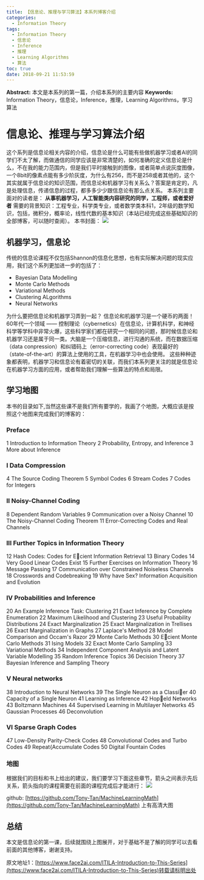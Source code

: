 ```yaml
---
title: 【信息论、推理与学习算法】本系列博客介绍
categories:
  - Information Theory
tags:
  - Information Theory
  - 信息论
  - Inference
  - 推理
  - Learning Algorithms
  - 算法
toc: true
date: 2018-09-21 11:53:59
---
```


**Abstract:** 本文是本系列的第一篇，介绍本系列的主要内容
**Keywords:** Information Theory，信息论，Inference，推理，Learning Algorithms，学习算法

<!--more-->
# 信息论、推理与学习算法介绍
这个系列是信息论相关内容的介绍，信息论是什么可能有些做机器学习或者AI的同学们不太了解，而做通信的同学应该是非常清楚的，如何准确的定义信息论是什么，不在我的能力范围内，但是我们平时接触到的图像，或者简单点说灰度图像，一个8bit的像素点能有多少阶灰度，为什么有256，而不是258或者其他的，这个其实就属于信息论的知识范围，而信息论和机器学习有关系么？答案是肯定的，凡是处理信息，传递信息的过程，都多多少少跟信息论有那么点关系。
本系列主要面对的读者是： **从事机器学习，人工智能类内容研究的同学，工程师，或者爱好者**
需要的背景知识：工程专业，科学类专业，或者数学类本科1，2年级的数学知识，包括，微积分，概率论，线性代数的基本知识（本站已经完成这些基础知识的全部博客，可以随时查阅）。
本书封面：
![](https://tony4ai-1251394096.cos.ap-hongkong.myqcloud.com/blog_images/ITILA-Introduction-to-This-Series/cover.jpg)
## 机器学习，信息论
传统的信息论课程不仅包括Shannon的信息化思想，也有实际解决问题的现实应用，我们这个系列更加进一步的包括了：
- Bayesian Data Modelling
- Monte Carlo Methods
- Variational Methods
- Clustering ALgorithms
- Neural Networks

为什么要把信息论和机器学习弄到一起？
信息论和机器学习是一个硬币的两面！
60年代一个领域 —— 控制理论（cybernetics）在信息论，计算机科学，和神经科学等学科中非常火爆，这些科学家们都在研究一个相同的问题，那时候信息论和机器学习还是属于同一类。大脑是一个压缩信息，进行沟通的系统，而在数据压缩（data conpression）和纠错码上（error-correcting code）表现最好的（state-of-the-art）的算法上使用的工具，在机器学习中也会使用。
这些种种迹象都表明，机器学习和信息论有着密切的关联，而我们本系列更关注的就是信息论在机器学习方面的应用，或者帮助我们理解一些算法的特点和局限。
## 学习地图
本书的目录如下,当然这些课不是我们所有要学的，我画了个地图，大概应该是按照这个地图来完成我们的博客的：
### Preface
1 Introduction to Information Theory
2 Probability, Entropy, and Inference
3 More about Inference

### I Data Compression
4 The Source Coding Theorem
5 Symbol Codes
6 Stream Codes
7 Codes for Integers

### II Noisy-Channel Coding
8 Dependent Random Variables
9 Communication over a Noisy Channel
10 The Noisy-Channel Coding Theorem
11 Error-Correcting Codes and Real Channels

### III Further Topics in Information Theory
12 Hash Codes: Codes for Ecient Information Retrieval
13 Binary Codes
14 Very Good Linear Codes Exist
15 Further Exercises on Information Theory
16 Message Passing
17 Communication over Constrained Noiseless Channels
18 Crosswords and Codebreaking
19 Why have Sex? Information Acquisition and Evolution

### IV Probabilities and Inference
20 An Example Inference Task: Clustering
21 Exact Inference by Complete Enumeration
22 Maximum Likelihood and Clustering
23 Useful Probability Distributions
24 Exact Marginalization
25 Exact Marginalization in Trellises
26 Exact Marginalization in Graphs
27 Laplace's Method
28 Model Comparison and Occam's Razor
29 Monte Carlo Methods
30 Ecient Monte Carlo Methods
31 Ising Models
32 Exact Monte Carlo Sampling
33 Variational Methods
34 Independent Component Analysis and Latent Variable Modelling
35 Random Inference Topics
36 Decision Theory
37 Bayesian Inference and Sampling Theory

### V Neural networks
38 Introduction to Neural Networks
39 The Single Neuron as a Classier
40 Capacity of a Single Neuron
41 Learning as Inference
42 Hopeld Networks
43 Boltzmann Machines
44 Supervised Learning in Multilayer Networks
45 Gaussian Processes
46 Deconvolution

### VI Sparse Graph Codes
47 Low-Density Parity-Check Codes
48 Convolutional Codes and Turbo Codes
49 Repeat{Accumulate Codes
50 Digital Fountain Codes

### 地图

根据我们的目标和书上给出的建议，我们要学习下面这些章节，箭头之间表示先后关系，箭头指向的课程需要在前面的课程完成后才能进行：
![](https://raw.githubusercontent.com/Tony-Tan/MachineLearningMath/master/information.png)

github: [https://github.com/Tony-Tan/MachineLearningMath](https://github.com/Tony-Tan/MachineLearningMath) 上有高清大图

## 总结
本文是信息论的第一课，后续就围绕上图展开，对于基础不是了解的同学可以去看前面的其他博客，谢谢支持。




原文地址1：[https://www.face2ai.com/ITILA-Introduction-to-This-Series](https://www.face2ai.com/ITILA-Introduction-to-This-Series)转载请标明出处
